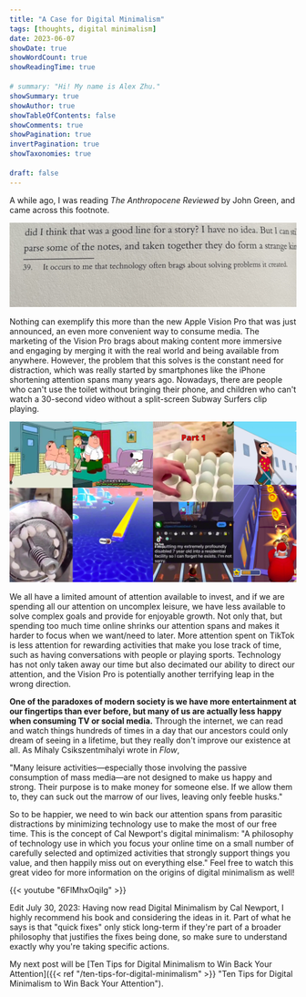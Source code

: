 ```yaml
---
title: "A Case for Digital Minimalism"
tags: [thoughts, digital minimalism]
date: 2023-06-07
showDate: true
showWordCount: true
showReadingTime: true

# summary: "Hi! My name is Alex Zhu."
showSummary: true
showAuthor: true
showTableOfContents: false
showComments: true
showPagination: true
invertPagination: true
showTaxonomies: true

draft: false
---
```


A while ago, I was reading *The Anthropocene Reviewed* by John Green, and came across this footnote.

![It occurs to me that technology often brags about solving problems it created.](quote.png "It occurs to me that technology often brags about solving problems it created.")

Nothing can exemplify this more than the new Apple Vision Pro that was just announced, an even more convenient way to consume media. The marketing of the Vision Pro brags about making content more immersive and engaging by merging it with the real world and being available from anywhere. However, the problem that this solves is the constant need for distraction, which was really started by smartphones like the iPhone shortening attention spans many years ago. Nowadays, there are people who can't use the toilet without bringing their phone, and children who can't watch a 30-second video without a split-screen Subway Surfers clip playing.

![The videos I'm talking about: half subway surfers, half short video](subwaysurfers.jpg)

We all have a limited amount of attention available to invest, and if we are spending all our attention on uncomplex leisure, we have less available to solve complex goals and provide for enjoyable growth. Not only that, but spending too much time online shrinks our attention spans and makes it harder to focus when we want/need to later. More attention spent on TikTok is less attention for rewarding activities that make you lose track of time, such as having conversations with people or playing sports. Technology has not only taken away our time but also decimated our ability to direct our attention, and the Vision Pro is potentially another terrifying leap in the wrong direction.

**One of the paradoxes of modern society is we have more entertainment at our fingertips than ever before, but many of us are actually less happy when consuming TV or social media.** Through the internet, we can read and watch things hundreds of times in a day that our ancestors could only dream of seeing in a lifetime, but they really don't improve our existence at all. As Mihaly Csikszentmihalyi wrote in *Flow*,

"Many leisure activities—especially those involving the passive consumption of mass media—are not designed to make us happy and strong. Their purpose is to make money for someone else. If we allow them to, they can suck out the marrow of our lives, leaving only feeble husks."

So to be happier, we need to win back our attention spans from parasitic  distractions by minimizing technology use to make the most of our free time. This is the concept of Cal Newport's digital minimalism: "A philosophy of technology use in which you focus your online time on a small number of carefully selected and optimized activities that strongly support things you value, and then happily miss out on everything else." Feel free to watch this great video for more information on the origins of digital minimalism as well!

{{< youtube "6FlMhxOqiIg" >}}

Edit July 30, 2023: Having now read Digital Minimalism by Cal Newport, I highly recommend his book and considering the ideas in it. Part of what he says is that "quick fixes" only stick long-term if they're part of a broader philosophy that justifies the fixes being done, so make sure to understand exactly why you're taking specific actions.

My next post will be [Ten Tips for Digital Minimalism to Win Back Your Attention]({{< ref "/ten-tips-for-digital-minimalism" >}} "Ten Tips for Digital Minimalism to Win Back Your Attention"). 